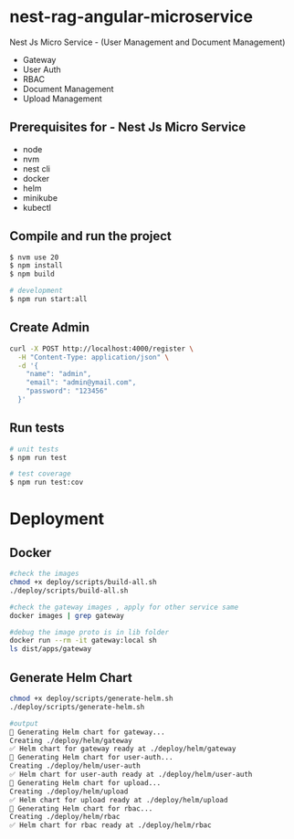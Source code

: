 



# nest-rag-angular-microservice
Nest Js  Micro Service -  (User Management and Document Management)

- Gateway 
- User Auth 
- RBAC 
- Document Management 
- Upload Management 

## Prerequisites for - Nest Js  Micro Service

  - node
  - nvm
  - nest cli
  - docker
  - helm
  - minikube
  - kubectl
 

## Compile and run the project

```bash
$ nvm use 20
$ npm install
$ npm build
```

```bash
# development
$ npm run start:all
```

## Create Admin
```bash
curl -X POST http://localhost:4000/register \
  -H "Content-Type: application/json" \
  -d '{
    "name": "admin",
    "email": "admin@ymail.com",
    "password": "123456"
  }'
```

## Run tests

```bash
# unit tests
$ npm run test

# test coverage
$ npm run test:cov
```

# Deployment

## Docker

```bash
#check the images
chmod +x deploy/scripts/build-all.sh
./deploy/scripts/build-all.sh

#check the gateway images , apply for other service same
docker images | grep gateway

#debug the image proto is in lib folder
docker run --rm -it gateway:local sh
ls dist/apps/gateway

```

## Generate Helm Chart

```bash
chmod +x deploy/scripts/generate-helm.sh
./deploy/scripts/generate-helm.sh

#output 
🚀 Generating Helm chart for gateway...
Creating ./deploy/helm/gateway
✅ Helm chart for gateway ready at ./deploy/helm/gateway
🚀 Generating Helm chart for user-auth...
Creating ./deploy/helm/user-auth
✅ Helm chart for user-auth ready at ./deploy/helm/user-auth
🚀 Generating Helm chart for upload...
Creating ./deploy/helm/upload
✅ Helm chart for upload ready at ./deploy/helm/upload
🚀 Generating Helm chart for rbac...
Creating ./deploy/helm/rbac
✅ Helm chart for rbac ready at ./deploy/helm/rbac

```






